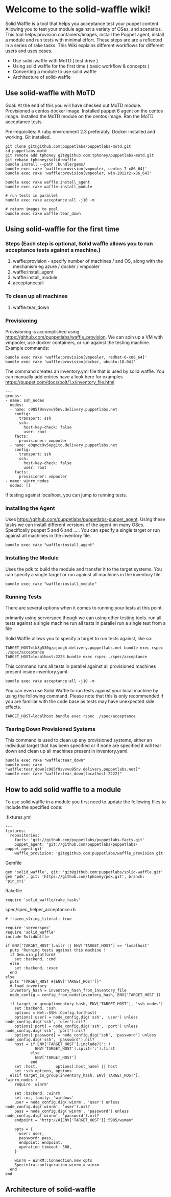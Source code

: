 # Welcome to the solid-waffle wiki!

Solid Waffle is a tool that helps you acceptance test your puppet content. Allowing you to test your module against a variety of OSes, and scenarios. This tool helps provision containers/images, install the Puppet agent, install a module and run tests with minimal effort.
These steps are are a reflected in a series of rake tasks. This Wiki explains different workflows for different users and uses cases. 
* Use solid-waffle with MoTD ( test drive )
* Using solid waffle for the first time ( basic workflow  & concepts )
* Converting a module to use solid waffle
* Architecture of solid-waffle

## Use solid-waffle with MoTD

Goal: At the end of this you will have checked out MoTD module. Provisioned a centos docker image. Installed puppet 6 agent on the centos image. Installed the MoTD module on the centos image. Ran the MoTD acceptance tests.

Pre-requisites: A ruby environment 2.3 preferably. Docker installed and working. Git installed.

```
git clone git@github.com:puppetlabs/puppetlabs-motd.git
cd puppetlabs-motd
git remote add tphoney git@github.com:tphoney/puppetlabs-motd.git
git rebase tphoney/solid-waffle
bundle install --path .bundle/gems/
bundle exec rake 'waffle:provision[vmpooler, centos-7-x86_64]'
bundle exec rake 'waffle:provision[vmpooler, win-2012r2-x86_64]'

bundle exec rake waffle:install_agent
bundle exec rake waffle:install_module

# run tests in parallel
bundle exec rake acceptance:all -j10 -m 

# return images to pool
bundle exec rake waffle:tear_down
```

## Using solid-waffle for the first time
### Steps (Each step is optional, Solid waffle allows you to run acceptance tests against a machine.)

1. waffle:provision - specify number of machines / and OS, along with the mechanism eg azure / docker / vmpooler
2. waffle:install_agent 
3. waffle:install_module 
4. acceptance:all

### To clean up **all** machines
1. waffle:tear_down

### Provisioning

Provisioning is accomplished using https://github.com/puppetlabs/waffle_provision. We can spin up a VM with vmpooler, use docker containers, or run against the testing machine. Example commands:

```
bundle exec rake 'waffle:provision[vmpooler, redhat-6-x86_64]'
bundle exec rake 'waffle:provision[docker, ubuntu:18.04]'
```

The command creates an inventory.yml file that is used by solid waffle. You can manually add entries have a look here for examples https://puppet.com/docs/bolt/1.x/inventory_file.html

```
---
groups:
- name: ssh_nodes
  nodes:
  - name: c985f9svvvu95nv.delivery.puppetlabs.net
    config:
      transport: ssh
      ssh:
        host-key-check: false
        user: root
    facts:
      provisioner: vmpooler
  - name: e0qmdc9v5opg1tq.delivery.puppetlabs.net
    config:
      transport: ssh
      ssh:
        host-key-check: false
        user: root
    facts:
      provisioner: vmpooler
- name: winrm_nodes
  nodes: []
```

If testing against localhost, you can jump to running tests.

### Installing the Agent

Uses https://github.com/puppetlabs/puppetlabs-puppet_agent. Using these tasks we can install different versions of the agent on many OSes. Specifically puppet 5 and 6  and ..... You can specify a single target or run against all machines in the inventory file.
 
```
bundle exec rake "waffle:install_agent"
```

### Installing the Module

Uses the pdk to build the module and transfer it to the target systems. You can specify a single target or run against all machines in the inventory file.
 
```
bundle exec rake "waffle:install_module"
```

### Running Tests
There are several options when it comes to running your tests at this point.


primarily using serverspec though we can using other testing tools.
run all tests against a single machine
run all tests in parallel
run a single test from a file

Solid Waffle allows you to specify a target to run tests against, like so:

```
TARGET_HOST=lk8g530gzpjxogh.delivery.puppetlabs.net bundle exec rspec ./spec/acceptance
TARGET_HOST=localhost:2223 bundle exec rspec ./spec/acceptance
```

This command runs all tests in parallel against all provisioned machines present inside inventory.yaml.
 
```
bundle exec rake acceptance:all -j10 -m 
```

You can even use Solid Waffle to run tests against your local machine by using the following command. Please note that this is only recommended if you are familiar with the code base as tests may have unexpected side effects.

```
TARGET_HOST=localhost bundle exec rspec ./spec/acceptance
```


### Tearing Down Provisioned Systems

This command is used to clean up any provisioned systems, either an individual target that has been specified or if none are specified it will tear down and clean up all machines present in inventory.yaml.
 
```
bundle exec rake "waffle:tear_down"
bundle exec rake "waffle:tear_down[c985f9svvvu95nv.delivery.puppetlabs.net]"
bundle exec rake "waffle:tear_down[localhost:2222]"
```

## How to add solid waffle to a module

To use solid waffle in a module you first need to update the following files to include the specified code:

.fixtures.yml

```
---
fixtures:
  repositories:
    facts: 'git://github.com/puppetlabs/puppetlabs-facts.git'
    puppet_agent: 'git://github.com/puppetlabs/puppetlabs-puppet_agent.git'
    waffle_provision: 'git@github.com:puppetlabs/waffle_provision.git'
```

Gemfile

```
gem 'solid_waffle', git: 'git@github.com:puppetlabs/solid-waffle.git'
gem 'pdk', git: 'https://github.com/tphoney/pdk.git', branch: 'pin_cri'
```

Rakefile

```
require 'solid_waffle/rake_tasks'
```

spec/spec_helper_acceptance.rb

```
# frozen_string_literal: true

require 'serverspec'
require 'solid_waffle'
include SolidWaffle

if ENV['TARGET_HOST'].nil? || ENV['TARGET_HOST'] == 'localhost'
  puts 'Running tests against this machine !'
  if Gem.win_platform?
    set :backend, :cmd
  else
    set :backend, :exec
  end
else
  puts "TARGET_HOST #{ENV['TARGET_HOST']}"
  # load inventory
  inventory_hash = inventory_hash_from_inventory_file
  node_config = config_from_node(inventory_hash, ENV['TARGET_HOST'])

  if target_in_group(inventory_hash, ENV['TARGET_HOST'], 'ssh_nodes')
    set :backend, :ssh
    options = Net::SSH::Config.for(host)
    options[:user] = node_config.dig('ssh', 'user') unless node_config.dig('ssh', 'user').nil?
    options[:port] = node_config.dig('ssh', 'port') unless node_config.dig('ssh', 'port').nil?
    options[:password] = node_config.dig('ssh', 'password') unless node_config.dig('ssh', 'password').nil?
    host = if ENV['TARGET_HOST'].include?(':')
             ENV['TARGET_HOST'].split(':').first
           else
             ENV['TARGET_HOST']
           end
    set :host,        options[:host_name] || host
    set :ssh_options, options
  elsif target_in_group(inventory_hash, ENV['TARGET_HOST'], 'winrm_nodes')
    require 'winrm'

    set :backend, :winrm
    set :os, family: 'windows'
    user = node_config.dig('winrm', 'user') unless node_config.dig('winrm', 'user').nil?
    pass = node_config.dig('winrm', 'password') unless node_config.dig('winrm', 'password').nil?
    endpoint = "http://#{ENV['TARGET_HOST']}:5985/wsman"

    opts = {
      user: user,
      password: pass,
      endpoint: endpoint,
      operation_timeout: 300,
    }

    winrm = WinRM::Connection.new opts
    Specinfra.configuration.winrm = winrm
  end
end
```

## Architecture of solid-waffle